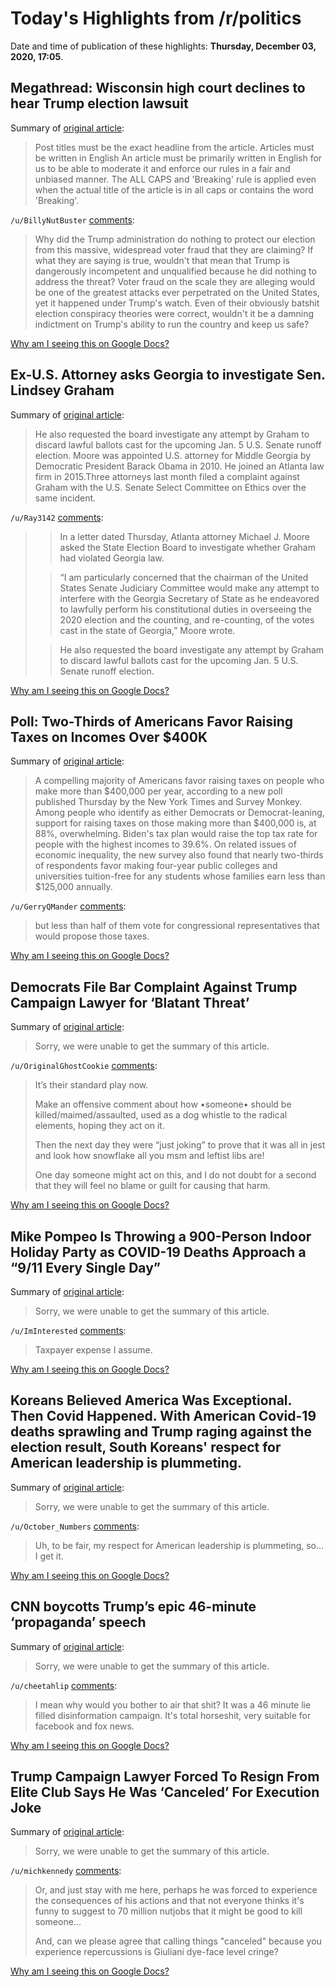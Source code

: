 # Today's Highlights from /r/politics

Date and time of publication of these highlights: **Thursday, December 03, 2020, 17:05**.

## Megathread: Wisconsin high court declines to hear Trump election lawsuit

Summary of [original article](https://www.reddit.com/r/politics/comments/k650sx/megathread_wisconsin_high_court_declines_to_hear/):

> Post titles must be the exact headline from the article. Articles must be written in English An article must be primarily written in English for us to be able to moderate it and enforce our rules in a fair and unbiased manner. The ALL CAPS and 'Breaking' rule is applied even when the actual title of the article is in all caps or contains the word 'Breaking'.

`/u/BillyNutBuster` [comments](https://www.reddit.com/r/politics/comments/k650sx/megathread_wisconsin_high_court_declines_to_hear/):

> Why did the Trump administration do nothing to protect our election from this massive, widespread voter fraud that they are claiming? If what they are saying is true, wouldn't that mean that Trump is dangerously incompetent and unqualified because he did nothing to address the threat? Voter fraud on the scale they are alleging would be one of the greatest attacks ever perpetrated on the United States, yet it happened under Trump's watch. Even of their obviously batshit election conspiracy theories were correct, wouldn't it be a damning indictment on Trump's ability to run the country and keep us safe?

[Why am I seeing this on Google Docs?](https://docs.google.com/document/d/1Dc6We63vOXIZsc0op-Bt4abqkYjXzOigalQqFxmvvbM/edit?usp=sharing)

## Ex-U.S. Attorney asks Georgia to investigate Sen. Lindsey Graham

Summary of [original article](https://www.ajc.com/politics/election/ex-us-attorney-asks-georgia-to-investigate-sen-lindsey-graham/RAPZMLBM3JDXXAG42PBIHSXPCU/):

> He also requested the board investigate any attempt by Graham to discard lawful ballots cast for the upcoming Jan. 5 U.S. Senate runoff election. Moore was appointed U.S. attorney for Middle Georgia by Democratic President Barack Obama in 2010. He joined an Atlanta law firm in 2015.Three attorneys last month filed a complaint against Graham with the U.S. Senate Select Committee on Ethics over the same incident.

`/u/Ray3142` [comments](https://www.reddit.com/r/politics/comments/k60jdw/exus_attorney_asks_georgia_to_investigate_sen/):

> > In a letter dated Thursday, Atlanta attorney Michael J. Moore asked the State Election Board to investigate whether Graham had violated Georgia law.
> 
> >“I am particularly concerned that the chairman of the United States Senate Judiciary Committee would make any attempt to interfere with the Georgia Secretary of State as he endeavored to lawfully perform his constitutional duties in overseeing the 2020 election and the counting, and re-counting, of the votes cast in the state of Georgia,” Moore wrote.
> 
> >He also requested the board investigate any attempt by Graham to discard lawful ballots cast for the upcoming Jan. 5 U.S. Senate runoff election.

[Why am I seeing this on Google Docs?](https://docs.google.com/document/d/1Dc6We63vOXIZsc0op-Bt4abqkYjXzOigalQqFxmvvbM/edit?usp=sharing)

## Poll: Two-Thirds of Americans Favor Raising Taxes on Incomes Over $400K

Summary of [original article](https://www.commondreams.org/news/2020/12/03/poll-two-thirds-americans-favor-raising-taxes-incomes-over-400k):

> A compelling majority of Americans favor raising taxes on people who make more than $400,000 per year, according to a new poll published Thursday by the New York Times and Survey Monkey. Among people who identify as either Democrats or Democrat-leaning, support for raising taxes on those making more than $400,000 is, at 88%, overwhelming. Biden's tax plan would raise the top tax rate for people with the highest incomes to 39.6%. On related issues of economic inequality, the new survey also found that nearly two-thirds of respondents favor making four-year public colleges and universities tuition-free for any students whose families earn less than $125,000 annually.

`/u/GerryQMander` [comments](https://www.reddit.com/r/politics/comments/k63zf2/poll_twothirds_of_americans_favor_raising_taxes/):

> but less than half of them vote for congressional representatives that would propose those taxes.

[Why am I seeing this on Google Docs?](https://docs.google.com/document/d/1Dc6We63vOXIZsc0op-Bt4abqkYjXzOigalQqFxmvvbM/edit?usp=sharing)

## Democrats File Bar Complaint Against Trump Campaign Lawyer for ‘Blatant Threat’

Summary of [original article](https://lawandcrime.com/2020-election/democrats-file-bar-complaint-against-trump-campaign-lawyer-for-blatant-threat/):

> Sorry, we were unable to get the summary of this article.

`/u/OriginalGhostCookie` [comments](https://www.reddit.com/r/politics/comments/k601u8/democrats_file_bar_complaint_against_trump/):

> It’s their standard play now.
> 
> Make an offensive comment about how •someone• should be killed/maimed/assaulted, used as a dog whistle to the radical elements, hoping they act on it.
> 
> Then the next day they were “just joking” to prove that it was all in jest and look how snowflake all you msm and leftist libs are!
> 
> One day someone might act on this, and I do not doubt for a second that they will feel no blame or guilt for causing that harm.

[Why am I seeing this on Google Docs?](https://docs.google.com/document/d/1Dc6We63vOXIZsc0op-Bt4abqkYjXzOigalQqFxmvvbM/edit?usp=sharing)

## Mike Pompeo Is Throwing a 900-Person Indoor Holiday Party as COVID-19 Deaths Approach a “9/11 Every Single Day”

Summary of [original article](https://www.vanityfair.com/news/2020/12/mike-pompeo-covid-19-holiday-parties):

> Sorry, we were unable to get the summary of this article.

`/u/ImInterested` [comments](https://www.reddit.com/r/politics/comments/k62lfb/mike_pompeo_is_throwing_a_900person_indoor/):

> Taxpayer expense I assume.

[Why am I seeing this on Google Docs?](https://docs.google.com/document/d/1Dc6We63vOXIZsc0op-Bt4abqkYjXzOigalQqFxmvvbM/edit?usp=sharing)

## Koreans Believed America Was Exceptional. Then Covid Happened. With American Covid-19 deaths sprawling and Trump raging against the election result, South Koreans' respect for American leadership is plummeting.

Summary of [original article](https://www.politico.com/news/magazine/2020/12/02/the-us-is-no-longer-a-more-developed-country-than-us-442407):

> Sorry, we were unable to get the summary of this article.

`/u/October_Numbers` [comments](https://www.reddit.com/r/politics/comments/k63ijm/koreans_believed_america_was_exceptional_then/):

> Uh, to be fair, my respect for American leadership is plummeting, so... I get it.

[Why am I seeing this on Google Docs?](https://docs.google.com/document/d/1Dc6We63vOXIZsc0op-Bt4abqkYjXzOigalQqFxmvvbM/edit?usp=sharing)

## CNN boycotts Trump’s epic 46-minute ‘propaganda’ speech

Summary of [original article](https://www.independent.co.uk/news/world/americas/us-election-2020/cnn-trump-speech-jim-acosta-b1765693.html?utm_content=Echobox&utm_medium=Social&utm_source=Twitter#Echobox=1607006766):

> Sorry, we were unable to get the summary of this article.

`/u/cheetahlip` [comments](https://www.reddit.com/r/politics/comments/k5ymoy/cnn_boycotts_trumps_epic_46minute_propaganda/):

> I mean why would you bother to air that shit? It was a 46 minute lie filled disinformation campaign. It's total horseshit, very suitable for facebook and fox news.

[Why am I seeing this on Google Docs?](https://docs.google.com/document/d/1Dc6We63vOXIZsc0op-Bt4abqkYjXzOigalQqFxmvvbM/edit?usp=sharing)

## Trump Campaign Lawyer Forced To Resign From Elite Club Says He Was ‘Canceled’ For Execution Joke

Summary of [original article](https://talkingpointsmemo.com/news/trump-campaign-lawyer-forced-to-resign-from-elite-club-says-he-was-canceled-for-execution-joke):

> Sorry, we were unable to get the summary of this article.

`/u/michkennedy` [comments](https://www.reddit.com/r/politics/comments/k5zbfb/trump_campaign_lawyer_forced_to_resign_from_elite/):

> Or, and just stay with me here, perhaps he was forced to experience the consequences of his actions and that not everyone thinks it's funny to suggest to 70 million nutjobs that it might be good to kill someone...
> 
> And, can we please agree that calling things "canceled" because you experience repercussions is  Giuliani dye-face level cringe?

[Why am I seeing this on Google Docs?](https://docs.google.com/document/d/1Dc6We63vOXIZsc0op-Bt4abqkYjXzOigalQqFxmvvbM/edit?usp=sharing)

